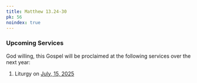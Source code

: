 ```yaml
---
title: Matthew 13.24-30
pk: 56
noindex: true
---
```


### Upcoming Services

God willing, this Gospel will be proclaimed at the following services over the next year:


1. Liturgy on [July, 15, 2025](https://orthocal.info/readings/gregorian/2025/07/15/)
